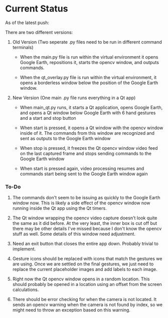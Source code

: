 # Current Status

As of the latest push:

There are two different versions:

1) Old Version (Two seperate .py files need to be run in different command terminals)

   - When the main.py file is run within the virtual environment it opens Google Earth, repositions it, starts the opencv window, and outputs commands.
   
   - When the qt_overlay.py file is run within the virtual environment, it opens a borderless window below the position of the Google Earth window.

2) New Version (One main .py file runs everything in a Qt app)

   - When main_qt.py runs, it starts a Qt application, opens Google Earth, and opens a Qt window below Google Earth with 6 hand gestures and a start and stop button
   
   - When start is pressed, it opens a Qt window with the opencv window inside of it. The commands from this window are recognized and sent as outputs to the Google Earth window
   
   - When stop is pressed, it freezes the Qt opencv window video feed on the last captured frame and stops sending commands to the Google Earth window
   
   - When start is pressed again, video processing resumes and commands start being sent to the Google Earth window again

### To-Do

1) The commands don't seem to be issuing as quickly to the Google Earth window now. This is likely a side effect of the opencv window now running inside the Qt app using the Qt timers.

2) The Qt window wrapping the opencv video capture doesn't look quite the same as it did before. At the very least, the inner box is cut off but there may be other details I've missed because I don't know the opencv stuff as well. Some details of this window need adjustment.

2) Need an exit button that closes the entire app down. Probably trivial to implement.

3) Gesture icons should be replaced with icons that match the gestures we are using. Once we are settled on the final gestures, we just need to replace the current placeholder images and add labels to each image.

4) Right now the Qt opencv window opens in a random location. This should probably be opened in a location using an offset from the screen calculations.

5) There should be error checking for when the camera is not located. It sends an opencv warning when the camera is not found by index, so we might need to throw an exception based on this warning.
